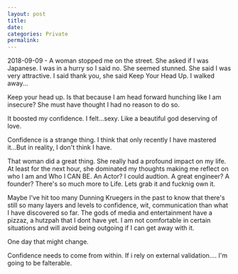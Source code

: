 ```yaml
---
layout: post
title:  
date:   
categories: Private
permalink: 
---
```


2018-09-09 - A woman stopped me on the street. She asked if I was Japanese. I was in a hurry so I said no. She seemed stunned. She said I was very attractive. I said thank you, she said Keep Your Head Up. I walked away...

Keep your head up. Is that because I am head forward hunching like I am insecure? She must have thought I had no reason to do so. 

It boosted my confidence. I felt...sexy. Like a beautiful god deserving of love. 


Confidence is a strange thing. I think that only recently I have mastered it...But in reality, I don't think I have. 

That woman did a great thing. She really had a profound impact on my life. At least for the next hour, she dominated my thoughts making me reflect on who I am and Who I CAN BE. An Actor? I could audtion. A great engineer? A founder? There's so much more to Life. Lets grab it and fucknig own it.


Maybe I've hit too many Dunning Kruegers in the past to know that there's still so many layers and levels to confidence, wit, communication than what I have discovered so far. The gods of media and entertainment have a pizzaz, a hutzpah that I dont have yet. I am not comfortable in certain situations and will avoid being outgoing if I can get away with it. 

One day that might change. 

Confidence needs to come from within. If i rely on external validation....
I'm going to be falterable. 